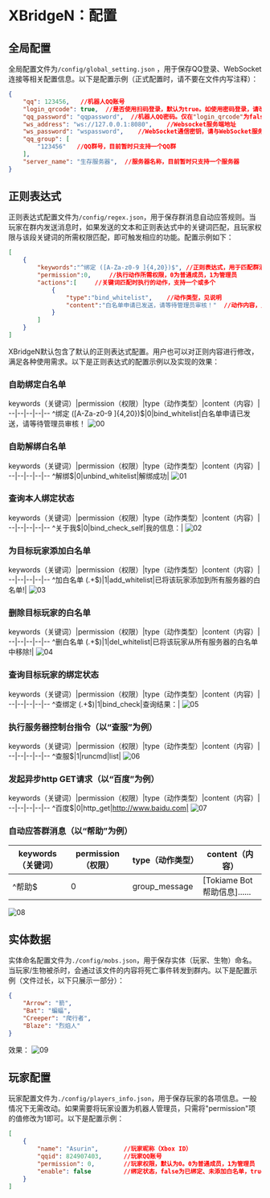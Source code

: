 # XBridgeN：配置
## 全局配置
全局配置文件为`/config/global_setting.json` ，用于保存QQ登录、WebSocket连接等相关配置信息。以下是配置示例（正式配置时，请不要在文件内写注释）：
```json
{
	"qq": 123456,   //机器人QQ账号
	"login_qrcode": true,  //是否使用扫码登录，默认为true。如使用密码登录，请改为false
	"qq_password": "qqpassword",  //机器人QQ密码。仅在"login_qrcode"为false（使用密码登录）时，该项配置才有效
	"ws_address": "ws://127.0.0.1:8080",    //Websocket服务端地址
	"ws_password": "wspassword",    //WebSocket通信密钥，请与WebSocket服务端通信密钥保持一致
	"qq_group": [
		"123456"   //QQ群号，目前暂时只支持一个QQ群
	],
	"server_name": "生存服务器",  //服务器名称，目前暂时只支持一个服务器
}
```


## 正则表达式
正则表达式配置文件为`/config/regex.json`，用于保存群消息自动应答规则。当玩家在群内发送消息时，如果发送的文本和正则表达式中的关键词匹配，且玩家权限与该段关键词的所需权限匹配，即可触发相应的功能。配置示例如下：
```json
[
	{
        "keywords":"^绑定 ([A-Za-z0-9 ]{4,20})$",	//正则表达式，用于匹配群消息中的关键词
        "permission":0,		//执行动作所需权限，0为普通成员，1为管理员
        "actions":[		//关键词匹配时执行的动作，支持一个或多个
            {
                "type":"bind_whitelist",	//动作类型，见说明
                "content":"白名单申请已发送，请等待管理员审核！"	//动作内容，见说明
            }
        ]
    }
]
```

XBridgeN默认包含了默认的正则表达式配置。用户也可以对正则内容进行修改，满足各种使用需求。以下是正则表达式的配置示例以及实现的效果：

### 自助绑定白名单

keywords（关键词）|permission（权限）|type（动作类型）|content（内容）|
--|--|--|--|--
^绑定 ([A-Za-z0-9 ]{4,20})$|0|bind_whitelist|白名单申请已发送，请等待管理员审核！
![00](../../img/xbn/bind_whitelist.png)

### 自助解绑白名单

keywords（关键词）|permission（权限）|type（动作类型）|content（内容）|
--|--|--|--|--
^解绑$|0|unbind_whitelist|解绑成功|
![01](../../img/xbn/unbind_whitelist.png)

### 查询本人绑定状态

keywords（关键词）|permission（权限）|type（动作类型）|content（内容）|
--|--|--|--|--
^关于我$|0|bind_check_self|我的信息：|
![02](../../img/xbn/check_bind_self.png)


### 为目标玩家添加白名单

keywords（关键词）|permission（权限）|type（动作类型）|content（内容）|
--|--|--|--|--
^加白名单 (.+$)|1|add_whitelist|已将该玩家添加到所有服务器的白名单!|
![03](../../img/xbn/add_whitelist.png)


### 删除目标玩家的白名单

keywords（关键词）|permission（权限）|type（动作类型）|content（内容）|
--|--|--|--|--
^删白名单 (.+$)|1|del_whitelist|已将该玩家从所有服务器的白名单中移除!|
![04](../../img/xbn/del_whitelist.png)

### 查询目标玩家的绑定状态

keywords（关键词）|permission（权限）|type（动作类型）|content（内容）|
--|--|--|--|--
^查绑定 (.+$)|1|bind_check|查询结果：|
![05](../../img/xbn/check_bind.png)

### 执行服务器控制台指令（以“查服”为例）

keywords（关键词）|permission（权限）|type（动作类型）|content（内容）|
--|--|--|--|--
^查服$|1|runcmd|list|
![06](../../img/xbn/runcmd.png)

### 发起异步http GET请求（以“百度”为例）

keywords（关键词）|permission（权限）|type（动作类型）|content（内容）|
--|--|--|--|--
^百度$|0|http_get|http://www.baidu.com|
![07](../../img/xbn/http_get.png)

### 自动应答群消息（以“帮助”为例）

keywords（关键词）|permission（权限）|type（动作类型）|content（内容）|
--|--|--|--
^帮助$|0|group_message|[Tokiame Bot 帮助信息]......|
![08](../../img/xbn/group_message.png)

## 实体数据
实体命名配置文件为`./config/mobs.json`，用于保存实体（玩家、生物）命名。当玩家/生物被杀时，会通过该文件的内容将死亡事件转发到群内。以下是配置示例（文件过长，以下只展示一部分）：
```json
{
	"Arrow": "箭",
	"Bat": "蝙蝠",
	"Creeper": "爬行者",
	"Blaze": "烈焰人"
}
```
效果：
![09](../../img/xbn/event_0.png)

## 玩家配置
玩家配置文件为`./config/players_info.json`，用于保存玩家的各项信息。一般情况下无需改动。如果需要将玩家设置为机器人管理员，只需将"permission"项的值修改为1即可。以下是配置示例：
```json
[
	{
		"name": "Asurin",		//玩家昵称（Xbox ID）
		"qqid": 824907403,		//玩家QQ账号
		"permission": 0,		//玩家权限，默认为0。0为普通成员，1为管理员
		"enable": false			//绑定状态，false为已绑定、未添加白名单，true为已绑定、已添加白名单
	}
]
```